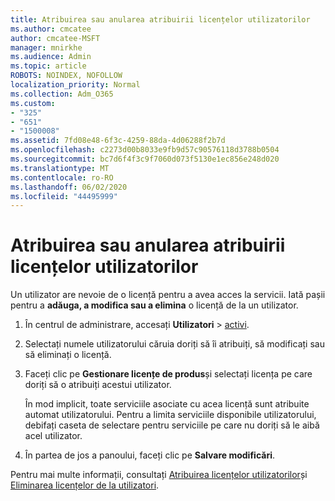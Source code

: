 ```yaml
---
title: Atribuirea sau anularea atribuirii licențelor utilizatorilor
ms.author: cmcatee
author: cmcatee-MSFT
manager: mnirkhe
ms.audience: Admin
ms.topic: article
ROBOTS: NOINDEX, NOFOLLOW
localization_priority: Normal
ms.collection: Adm_O365
ms.custom:
- "325"
- "651"
- "1500008"
ms.assetid: 7fd08e48-6f3c-4259-88da-4d06288f2b7d
ms.openlocfilehash: c2273d00b8033e9fb9d57c90576118d3788b0504
ms.sourcegitcommit: bc7d6f4f3c9f7060d073f5130e1ec856e248d020
ms.translationtype: MT
ms.contentlocale: ro-RO
ms.lasthandoff: 06/02/2020
ms.locfileid: "44495999"
---
```

# <a name="assign-or-unassign-licenses-to-users"></a>Atribuirea sau anularea atribuirii licențelor utilizatorilor

Un utilizator are nevoie de o licență pentru a avea acces la servicii. Iată pașii pentru a **adăuga, a modifica sau a elimina** o licență de la un utilizator.
  
1. În centrul de administrare, accesați **Utilizatori** \> [activi](https://go.microsoft.com/fwlink/p/?linkid=834822).

2. Selectați numele utilizatorului căruia doriți să îi atribuiți, să modificați sau să eliminați o licență.

3. Faceți clic pe **Gestionare licențe de produs**și selectați licența pe care doriți să o atribuiți acestui utilizator.

    În mod implicit, toate serviciile asociate cu acea licență sunt atribuite automat utilizatorului. Pentru a limita serviciile disponibile utilizatorului, debifați caseta de selectare pentru serviciile pe care nu doriți să le aibă acel utilizator.

4. În partea de jos a panoului, faceți clic pe **Salvare modificări**.

Pentru mai multe informații, consultați [Atribuirea licențelor utilizatorilor](https://docs.microsoft.com/microsoft-365/admin/add-users/add-users)și [Eliminarea licențelor de la utilizatori](https://docs.microsoft.com/microsoft-365/admin/add-users/delete-a-user).